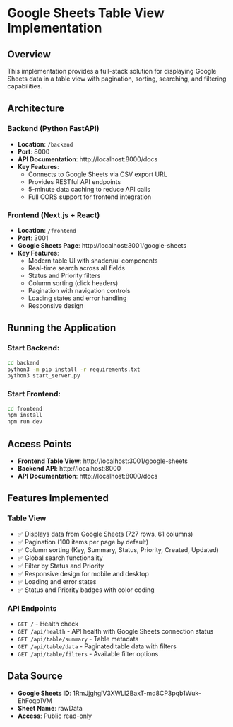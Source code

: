 # Google Sheets Table View Implementation

## Overview
This implementation provides a full-stack solution for displaying Google Sheets data in a table view with pagination, sorting, searching, and filtering capabilities.

## Architecture

### Backend (Python FastAPI)
- **Location**: `/backend`
- **Port**: 8000
- **API Documentation**: http://localhost:8000/docs
- **Key Features**:
  - Connects to Google Sheets via CSV export URL
  - Provides RESTful API endpoints
  - 5-minute data caching to reduce API calls
  - Full CORS support for frontend integration

### Frontend (Next.js + React)
- **Location**: `/frontend`
- **Port**: 3001
- **Google Sheets Page**: http://localhost:3001/google-sheets
- **Key Features**:
  - Modern table UI with shadcn/ui components
  - Real-time search across all fields
  - Status and Priority filters
  - Column sorting (click headers)
  - Pagination with navigation controls
  - Loading states and error handling
  - Responsive design

## Running the Application

### Start Backend:
```bash
cd backend
python3 -m pip install -r requirements.txt
python3 start_server.py
```

### Start Frontend:
```bash
cd frontend
npm install
npm run dev
```

## Access Points
- **Frontend Table View**: http://localhost:3001/google-sheets
- **Backend API**: http://localhost:8000
- **API Documentation**: http://localhost:8000/docs

## Features Implemented

### Table View
- ✅ Displays data from Google Sheets (727 rows, 61 columns)
- ✅ Pagination (100 items per page by default)
- ✅ Column sorting (Key, Summary, Status, Priority, Created, Updated)
- ✅ Global search functionality
- ✅ Filter by Status and Priority
- ✅ Responsive design for mobile and desktop
- ✅ Loading and error states
- ✅ Status and Priority badges with color coding

### API Endpoints
- `GET /` - Health check
- `GET /api/health` - API health with Google Sheets connection status
- `GET /api/table/summary` - Table metadata
- `GET /api/table/data` - Paginated table data with filters
- `GET /api/table/filters` - Available filter options

## Data Source
- **Google Sheets ID**: 1RmJjghgiV3XWLl2BaxT-md8CP3pqb1Wuk-EhFoqp1VM
- **Sheet Name**: rawData
- **Access**: Public read-only